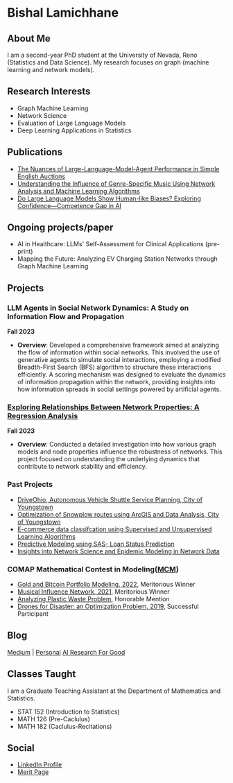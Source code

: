 # Bishal Lamichhane

## About Me

I am a second-year PhD student at the University of Nevada, Reno (Statistics and Data Science). My research focuses on graph (machine learning and network models). 

## Research Interests

- Graph Machine Learning
- Network Science
- Evaluation of Large Language Models
- Deep Learning Applications in Statistics


## Publications

- [The Nuances of Large-Language-Model-Agent Performance in Simple English Auctions](https://www.researchgate.net/publication/378140244_The_Nuances_of_Large-Language-Model-Agent_Performance_in_Simple_English_Auctions) 
- [Understanding the Influence of Genre-Specific Music Using Network Analysis and Machine Learning Algorithms](https://www.mdpi.com/2504-2289/7/4/180)
- [Do Large Language Models Show Human-like Biases? Exploring Confidence—Competence Gap in AI](https://www.mdpi.com/2078-2489/15/2/92)

## Ongoing projects/paper 

- AI in Healthcare: LLMs' Self-Assessment for Clinical Applications (pre-print)
- Mapping the Future: Analyzing EV Charging Station Networks through Graph Machine Learning



## Projects

### LLM Agents in Social Network Dynamics: A Study on Information Flow and Propagation
**Fall 2023**

- **Overview**: Developed a comprehensive framework aimed at analyzing the flow of information within social networks. This involved the use of generative agents to simulate social interactions, employing a modified Breadth-First Search (BFS) algorithm to structure these interactions efficiently. A scoring mechanism  was designed to evaluate the dynamics of information propagation within the network, providing insights into how information spreads in social settings powered by artificial agents.

### [Exploring Relationships Between Network Properties: A Regression Analysis](https://drive.google.com/file/d/1zh2tkKHuKDTECH-Ijt_p2Sp3vEtIkHpu/view?usp=share_link)
**Fall 2023**

- **Overview**: Conducted a detailed investigation into how various graph models and node properties influence the robustness of networks. This project focused on understanding the underlying dynamics that contribute to network stability and efficiency.

### Past Projects 

- [DriveOhio, Autonomous Vehicle Shuttle Service Planning, City of Youngstown](https://drive.google.com/file/d/1dOO87v9rxENTf36T3mYNYQ7Y96aAUuAs/view?usp=share_link)
- [Optimization of Snowplow routes using ArcGIS and Data Analysis, City of Youngstown](https://drive.google.com/file/d/1z13Q6YpQUxOwi1Vhb39x1D4tKbLj2SVE/view?usp=share_link)
- [E-commerce data classifcation using Supervised and Unsupervised Learning Algorithms](https://drive.google.com/file/d/1H-YPUSb_gpAhn12CvyQE-hojeCLI7uKd/view?usp=share_link)
- [Predictive Modeling using SAS- Loan Status Prediction](https://drive.google.com/file/d/1AleYJ916rduuBiROS0tdDmKoXAHl-TxS/view?usp=share_link)
- [Insights into Network Science and Epidemic Modeling in Network Data](https://drive.google.com/file/d/1NYDL0OJl7_mQuKCtIgJtNUo31qxoW01U/view?usp=share_link)

### COMAP Mathematical Contest in Modeling([MCM](https://www.contest.comap.com/undergraduate/contests/)) 

- [Gold and Bitcoin Portfolio Modeling, 2022](https://drive.google.com/file/d/1xftjrDIcdHBbYioAdFXh7kWbRrQsWtrr/view?usp=share_link), Meritorious Winner 
- [Musical Influence Network, 2021](https://drive.google.com/file/d/1rW55gNR1pfPGLMU1mO7NfIJUJqUgJSdE/view?usp=share_link), Meritorious Winner
- [Analyzing Plastic Waste Problem](https://drive.google.com/file/d/1G_zh8u8dzi1kN4I7EXj21vqOJY7xKAAA/view?usp=share_link), Honorable Mention
- [Drones for Disaster: an Optimization Problem, 2019](https://drive.google.com/file/d/1epSLIp4k7kVPFBjb52NCsZms6u5b_UUT/view?usp=share_link), Successful Participant 

  
## Blog
[Medium](https://medium.com/@blamichhane314) | [Personal](https://eideticechoes.blogspot.com) [AI Research For Good](https://www.airesearchforgood.org)

## Classes Taught
I am a Graduate Teaching Assistant at the Department of Mathematics and Statistics. 
- STAT 152 (Introduction to Statistics)
- MATH 126 (Pre-Caclulus) 
- MATH 182 (Caclulus-Recitations)

## Social 
- [LinkedIn Profile](https://www.linkedin.com/in/bishal-lamichhane/)
- [Merit Page](https://meritpages.com/bishal513)


